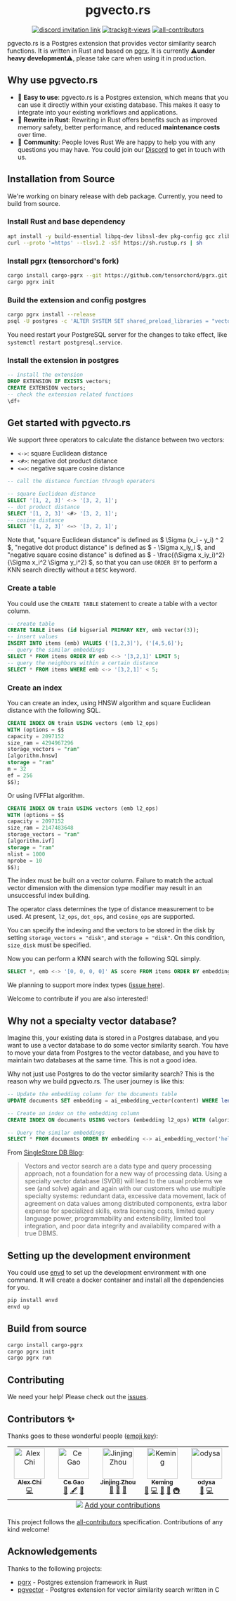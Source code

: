 <div align="center">
<h1>pgvecto.rs</h1>
</div>

<p align=center>
<a href="https://discord.gg/KqswhpVgdU"><img alt="discord invitation link" src="https://dcbadge.vercel.app/api/server/KqswhpVgdU?style=flat"></a>
<a href="https://twitter.com/TensorChord"><img src="https://img.shields.io/twitter/follow/tensorchord?style=social" alt="trackgit-views" /></a>
<a href="https://github.com/tensorchord/pgvecto.rs#contributors-"><img alt="all-contributors" src="https://img.shields.io/github/all-contributors/tensorchord/pgvecto.rs/main"></a>
</p>

pgvecto.rs is a Postgres extension that provides vector similarity search functions. It is written in Rust and based on [pgrx](https://github.com/tcdi/pgrx). It is currently ⚠️**under heavy development**⚠️, please take care when using it in production.

## Why use pgvecto.rs

- 💃 **Easy to use**: pgvecto.rs is a Postgres extension, which means that you can use it directly within your existing database. This makes it easy to integrate into your existing workflows and applications.
- 🦀 **Rewrite in Rust**: Rewriting in Rust offers benefits such as improved memory safety, better performance, and reduced **maintenance costs** over time.
- 🙋 **Community**: People loves Rust We are happy to help you with any questions you may have. You could join our [Discord](https://discord.gg/KqswhpVgdU) to get in touch with us.

## Installation from Source

We're working on binary release with deb package. Currently, you need to build from source.

### Install Rust and base dependency

```sh
apt install -y build-essential libpq-dev libssl-dev pkg-config gcc zlib1g-dev
curl --proto '=https' --tlsv1.2 -sSf https://sh.rustup.rs | sh
```

### Install pgrx (tensorchord's fork)
```sh
cargo install cargo-pgrx --git https://github.com/tensorchord/pgrx.git --rev $(cat Cargo.toml | grep "pgrx =" | awk -F'rev = "' '{print $2}' | cut -d'"' -f1)
cargo pgrx init
```

### Build the extension and config postgres
```sh
cargo pgrx install --release
psql -U postgres -c 'ALTER SYSTEM SET shared_preload_libraries = "vectors"'
```
You need restart your PostgreSQL server for the changes to take effect, like `systemctl restart postgresql.service`.

### Install the extension in postgres

```sql
-- install the extension
DROP EXTENSION IF EXISTS vectors;
CREATE EXTENSION vectors;
-- check the extension related functions
\df+
```

## Get started with pgvecto.rs

We support three operators to calculate the distance between two vectors:

- `<->`: square Euclidean distance
- `<#>`: negative dot product distance
- `<=>`: negative square cosine distance

```sql
-- call the distance function through operators

-- square Euclidean distance
SELECT '[1, 2, 3]' <-> '[3, 2, 1]';
-- dot product distance
SELECT '[1, 2, 3]' <#> '[3, 2, 1]';
-- cosine distance
SELECT '[1, 2, 3]' <=> '[3, 2, 1]';
```

Note that, "square Euclidean distance" is defined as $ \Sigma (x_i - y_i) ^ 2 $, "negative dot product distance" is defined as $ - \Sigma x_iy_i $, and "negative square cosine distance" is defined as $ - \frac{(\Sigma x_iy_i)^2}{\Sigma x_i^2 \Sigma y_i^2} $, so that you can use `ORDER BY` to perform a KNN search directly without a `DESC` keyword.

### Create a table

You could use the `CREATE TABLE` statement to create a table with a vector column.

```sql
-- create table
CREATE TABLE items (id bigserial PRIMARY KEY, emb vector(3));
-- insert values
INSERT INTO items (emb) VALUES ('[1,2,3]'), ('[4,5,6]');
-- query the similar embeddings
SELECT * FROM items ORDER BY emb <-> '[3,2,1]' LIMIT 5;
-- query the neighbors within a certain distance
SELECT * FROM items WHERE emb <-> '[3,2,1]' < 5;
```

### Create an index

You can create an index, using HNSW algorithm and square Euclidean distance with the following SQL.

```sql
CREATE INDEX ON train USING vectors (emb l2_ops)
WITH (options = $$
capacity = 2097152
size_ram = 4294967296
storage_vectors = "ram"
[algorithm.hnsw]
storage = "ram"
m = 32
ef = 256
$$);
```

Or using IVFFlat algorithm.

```sql
CREATE INDEX ON train USING vectors (emb l2_ops)
WITH (options = $$
capacity = 2097152
size_ram = 2147483648
storage_vectors = "ram"
[algorithm.ivf]
storage = "ram"
nlist = 1000
nprobe = 10
$$);
```

The index must be built on a vector column. Failure to match the actual vector dimension with the dimension type modifier may result in an unsuccessful index building.

The operator class determines the type of distance measurement to be used. At present, `l2_ops`, `dot_ops`, and `cosine_ops` are supported.

You can specify the indexing and the vectors to be stored in the disk by setting `storage_vectors = "disk"`, and `storage = "disk"`. On this condition, `size_disk` must be specified.

Now you can perform a KNN search with the following SQL simply.

```SQL
SELECT *, emb <-> '[0, 0, 0, 0]' AS score FROM items ORDER BY embedding <-> '[0, 0, 0, 0]' LIMIT 10;
```

We planning to support more index types ([issue here](https://github.com/tensorchord/pgvecto.rs/issues/17)).

Welcome to contribute if you are also interested!


## Why not a specialty vector database?

Imagine this, your existing data is stored in a Postgres database, and you want to use a vector database to do some vector similarity search. You have to move your data from Postgres to the vector database, and you have to maintain two databases at the same time. This is not a good idea.

Why not just use Postgres to do the vector similarity search? This is the reason why we build pgvecto.rs. The user journey is like this:

```sql
-- Update the embedding column for the documents table
UPDATE documents SET embedding = ai_embedding_vector(content) WHERE length(embedding) = 0;

-- Create an index on the embedding column
CREATE INDEX ON documents USING vectors (embedding l2_ops) WITH (algorithm = "HNSW");

-- Query the similar embeddings
SELECT * FROM documents ORDER BY embedding <-> ai_embedding_vector('hello world') LIMIT 5;
```

From [SingleStore DB Blog](https://www.singlestore.com/blog/why-your-vector-database-should-not-be-a-vector-database/):

> Vectors and vector search are a data type and query processing approach, not a foundation for a new way of processing data. Using a specialty vector database (SVDB) will lead to the usual problems we see (and solve) again and again with our customers who use multiple specialty systems: redundant data, excessive data movement, lack of agreement on data values among distributed components, extra labor expense for specialized skills, extra licensing costs, limited query language power, programmability and extensibility, limited tool integration, and poor data integrity and availability compared with a true DBMS.


## Setting up the development environment

You could use [envd](https://github.com/tensorchord/envd) to set up the development environment with one command. It will create a docker container and install all the dependencies for you.

```sh
pip install envd
envd up
```

## Build from source

```sh
cargo install cargo-pgrx
cargo pgrx init
cargo pgrx run
```

## Contributing

We need your help! Please check out the [issues](https://github.com/tensorchord/pgvecto.rs/issues).

## Contributors ✨

Thanks goes to these wonderful people ([emoji key](https://allcontributors.org/docs/en/emoji-key)):

<!-- ALL-CONTRIBUTORS-LIST:START - Do not remove or modify this section -->
<!-- prettier-ignore-start -->
<!-- markdownlint-disable -->
<table>
  <tbody>
    <tr>
      <td align="center" valign="top" width="14.28%"><a href="https://skyzh.dev"><img src="https://avatars.githubusercontent.com/u/4198311?v=4?s=70" width="70px;" alt="Alex Chi"/><br /><sub><b>Alex Chi</b></sub></a><br /><a href="https://github.com/tensorchord/pgvecto.rs/commits?author=skyzh" title="Code">💻</a></td>
      <td align="center" valign="top" width="14.28%"><a href="https://github.com/gaocegege"><img src="https://avatars.githubusercontent.com/u/5100735?v=4?s=70" width="70px;" alt="Ce Gao"/><br /><sub><b>Ce Gao</b></sub></a><br /><a href="#business-gaocegege" title="Business development">💼</a> <a href="#content-gaocegege" title="Content">🖋</a> <a href="https://github.com/tensorchord/pgvecto.rs/commits?author=gaocegege" title="Documentation">📖</a></td>
      <td align="center" valign="top" width="14.28%"><a href="https://github.com/VoVAllen"><img src="https://avatars.githubusercontent.com/u/8686776?v=4?s=70" width="70px;" alt="Jinjing Zhou"/><br /><sub><b>Jinjing Zhou</b></sub></a><br /><a href="#design-VoVAllen" title="Design">🎨</a> <a href="#ideas-VoVAllen" title="Ideas, Planning, & Feedback">🤔</a> <a href="#projectManagement-VoVAllen" title="Project Management">📆</a></td>
      <td align="center" valign="top" width="14.28%"><a href="https://blog.mapotofu.org/"><img src="https://avatars.githubusercontent.com/u/12974685?v=4?s=70" width="70px;" alt="Keming"/><br /><sub><b>Keming</b></sub></a><br /><a href="https://github.com/tensorchord/pgvecto.rs/issues?q=author%3Akemingy" title="Bug reports">🐛</a> <a href="https://github.com/tensorchord/pgvecto.rs/commits?author=kemingy" title="Code">💻</a> <a href="https://github.com/tensorchord/pgvecto.rs/commits?author=kemingy" title="Documentation">📖</a> <a href="#ideas-kemingy" title="Ideas, Planning, & Feedback">🤔</a> <a href="#infra-kemingy" title="Infrastructure (Hosting, Build-Tools, etc)">🚇</a></td>
      <td align="center" valign="top" width="14.28%"><a href="https://github.com/odysa"><img src="https://avatars.githubusercontent.com/u/22908409?v=4?s=70" width="70px;" alt="odysa"/><br /><sub><b>odysa</b></sub></a><br /><a href="https://github.com/tensorchord/pgvecto.rs/commits?author=odysa" title="Documentation">📖</a> <a href="https://github.com/tensorchord/pgvecto.rs/commits?author=odysa" title="Code">💻</a></td>
    </tr>
  </tbody>
  <tfoot>
    <tr>
      <td align="center" size="13px" colspan="7">
        <img src="https://raw.githubusercontent.com/all-contributors/all-contributors-cli/1b8533af435da9854653492b1327a23a4dbd0a10/assets/logo-small.svg">
          <a href="https://all-contributors.js.org/docs/en/bot/usage">Add your contributions</a>
        </img>
      </td>
    </tr>
  </tfoot>
</table>

<!-- markdownlint-restore -->
<!-- prettier-ignore-end -->

<!-- ALL-CONTRIBUTORS-LIST:END -->

This project follows the [all-contributors](https://github.com/all-contributors/all-contributors) specification. Contributions of any kind welcome!

## Acknowledgements

Thanks to the following projects:

- [pgrx](https://github.com/tcdi/pgrx) - Postgres extension framework in Rust
- [pgvector](https://github.com/pgvector/pgvector) - Postgres extension for vector similarity search written in C
